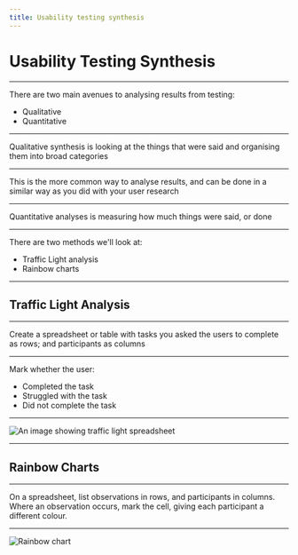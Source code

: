 ```yaml
---
title: Usability testing synthesis
---
```


# Usability Testing Synthesis

---

There are two main avenues to analysing results from testing:

- Qualitative
- Quantitative

---

Qualitative synthesis is looking at the things that were said and organising them into broad categories

---

This is the more common way to analyse results, and can be done in a similar way as you did with your user research

---

Quantitative analyses is measuring how much things were said, or done

---

There are two methods we'll look at:

- Traffic Light analysis
- Rainbow charts

---

## Traffic Light Analysis

---

Create a spreadsheet or table with tasks you asked the users to complete as rows; and participants as columns

---

Mark whether the user:

- Completed the task
- Struggled with the task
- Did not complete the task

---

![An image showing traffic light spreadsheet](../term-3/ut-synthesis/traffic-light.png)

---

## Rainbow Charts

---

On a spreadsheet, list observations in rows, and participants in columns. Where an observation occurs, mark the cell, giving each participant a different colour.

---

![Rainbow chart](../term-3/ut-synthesis/rainbow-chart.png)
